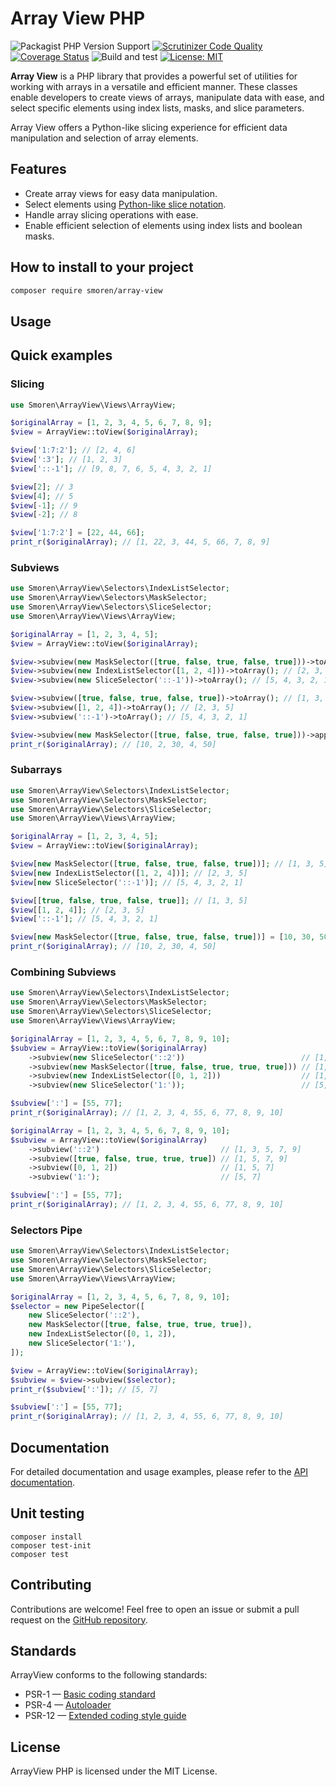 # Array View PHP
![Packagist PHP Version Support](https://img.shields.io/packagist/php-v/smoren/array-view)
[![Scrutinizer Code Quality](https://scrutinizer-ci.com/g/Smoren/array-view-php/badges/quality-score.png?b=master)](https://scrutinizer-ci.com/g/Smoren/array-view-php/?branch=master)
[![Coverage Status](https://coveralls.io/repos/github/Smoren/array-view-php/badge.svg?branch=master)](https://coveralls.io/github/Smoren/array-view-php?branch=master)
![Build and test](https://github.com/Smoren/array-view-php/actions/workflows/test.yml/badge.svg)
[![License: MIT](https://img.shields.io/badge/License-MIT-yellow.svg)](https://opensource.org/licenses/MIT)

**Array View** is a PHP library that provides a powerful set of utilities for working with arrays in
a versatile and efficient manner. These classes enable developers to create views of arrays, manipulate data with ease,
and select specific elements using index lists, masks, and slice parameters.

Array View offers a Python-like slicing experience for efficient data manipulation and selection of array elements.

## Features
- Create array views for easy data manipulation.
- Select elements using [Python-like slice notation](https://www.geeksforgeeks.org/python-list-slicing/).
- Handle array slicing operations with ease.
- Enable efficient selection of elements using index lists and boolean masks.


## How to install to your project
```bash
composer require smoren/array-view
```

## Usage
## Quick examples
### Slicing
```php
use Smoren\ArrayView\Views\ArrayView;

$originalArray = [1, 2, 3, 4, 5, 6, 7, 8, 9];
$view = ArrayView::toView($originalArray);

$view['1:7:2']; // [2, 4, 6]
$view[':3']; // [1, 2, 3]
$view['::-1']; // [9, 8, 7, 6, 5, 4, 3, 2, 1]

$view[2]; // 3
$view[4]; // 5
$view[-1]; // 9
$view[-2]; // 8

$view['1:7:2'] = [22, 44, 66];
print_r($originalArray); // [1, 22, 3, 44, 5, 66, 7, 8, 9]
```

### Subviews
```php
use Smoren\ArrayView\Selectors\IndexListSelector;
use Smoren\ArrayView\Selectors\MaskSelector;
use Smoren\ArrayView\Selectors\SliceSelector;
use Smoren\ArrayView\Views\ArrayView;

$originalArray = [1, 2, 3, 4, 5];
$view = ArrayView::toView($originalArray);

$view->subview(new MaskSelector([true, false, true, false, true]))->toArray(); // [1, 3, 5]
$view->subview(new IndexListSelector([1, 2, 4]))->toArray(); // [2, 3, 5]
$view->subview(new SliceSelector('::-1'))->toArray(); // [5, 4, 3, 2, 1]

$view->subview([true, false, true, false, true])->toArray(); // [1, 3, 5]
$view->subview([1, 2, 4])->toArray(); // [2, 3, 5]
$view->subview('::-1')->toArray(); // [5, 4, 3, 2, 1]

$view->subview(new MaskSelector([true, false, true, false, true]))->apply(fn ($x) => x * 10);
print_r($originalArray); // [10, 2, 30, 4, 50]
```

### Subarrays
```php
use Smoren\ArrayView\Selectors\IndexListSelector;
use Smoren\ArrayView\Selectors\MaskSelector;
use Smoren\ArrayView\Selectors\SliceSelector;
use Smoren\ArrayView\Views\ArrayView;

$originalArray = [1, 2, 3, 4, 5];
$view = ArrayView::toView($originalArray);

$view[new MaskSelector([true, false, true, false, true])]; // [1, 3, 5]
$view[new IndexListSelector([1, 2, 4])]; // [2, 3, 5]
$view[new SliceSelector('::-1')]; // [5, 4, 3, 2, 1]

$view[[true, false, true, false, true]]; // [1, 3, 5]
$view[[1, 2, 4]]; // [2, 3, 5]
$view['::-1']; // [5, 4, 3, 2, 1]

$view[new MaskSelector([true, false, true, false, true])] = [10, 30, 50];
print_r($originalArray); // [10, 2, 30, 4, 50]
```

### Combining Subviews
```php
use Smoren\ArrayView\Selectors\IndexListSelector;
use Smoren\ArrayView\Selectors\MaskSelector;
use Smoren\ArrayView\Selectors\SliceSelector;
use Smoren\ArrayView\Views\ArrayView;

$originalArray = [1, 2, 3, 4, 5, 6, 7, 8, 9, 10];
$subview = ArrayView::toView($originalArray)
    ->subview(new SliceSelector('::2'))                          // [1, 3, 5, 7, 9]
    ->subview(new MaskSelector([true, false, true, true, true])) // [1, 5, 7, 9]
    ->subview(new IndexListSelector([0, 1, 2]))                  // [1, 5, 7]
    ->subview(new SliceSelector('1:'));                          // [5, 7]

$subview[':'] = [55, 77];
print_r($originalArray); // [1, 2, 3, 4, 55, 6, 77, 8, 9, 10]

$originalArray = [1, 2, 3, 4, 5, 6, 7, 8, 9, 10];
$subview = ArrayView::toView($originalArray)
    ->subview('::2')                           // [1, 3, 5, 7, 9]
    ->subview([true, false, true, true, true]) // [1, 5, 7, 9]
    ->subview([0, 1, 2])                       // [1, 5, 7]
    ->subview('1:');                           // [5, 7]

$subview[':'] = [55, 77];
print_r($originalArray); // [1, 2, 3, 4, 55, 6, 77, 8, 9, 10]
```

### Selectors Pipe
```php
use Smoren\ArrayView\Selectors\IndexListSelector;
use Smoren\ArrayView\Selectors\MaskSelector;
use Smoren\ArrayView\Selectors\SliceSelector;
use Smoren\ArrayView\Views\ArrayView;

$originalArray = [1, 2, 3, 4, 5, 6, 7, 8, 9, 10];
$selector = new PipeSelector([
    new SliceSelector('::2'),
    new MaskSelector([true, false, true, true, true]),
    new IndexListSelector([0, 1, 2]),
    new SliceSelector('1:'),
]);

$view = ArrayView::toView($originalArray);
$subview = $view->subview($selector);
print_r($subview[':']); // [5, 7]

$subview[':'] = [55, 77];
print_r($originalArray); // [1, 2, 3, 4, 55, 6, 77, 8, 9, 10]
```

## Documentation
For detailed documentation and usage examples, please refer to the
[API documentation](https://smoren.github.io/array-view-php/packages/Application.html).

## Unit testing
```
composer install
composer test-init
composer test
```

## Contributing
Contributions are welcome! Feel free to open an issue or submit a pull request on the [GitHub repository](https://github.com/Smoren/array-view-php).

## Standards
ArrayView conforms to the following standards:

* PSR-1 — [Basic coding standard](https://www.php-fig.org/psr/psr-1/)
* PSR-4 — [Autoloader](https://www.php-fig.org/psr/psr-4/)
* PSR-12 — [Extended coding style guide](https://www.php-fig.org/psr/psr-12/)

## License
ArrayView PHP is licensed under the MIT License.
